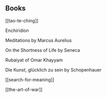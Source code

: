 ---
---

## Books 

[[tao-te-ching]]

Enchiridion 

Meditations by Marcus Aurelius 

On the Shortness of Life by Seneca 

Rubaiyat of Omar Khayyam

Die Kunst, glücklich zu sein by Schopenhauer

[[search-for-meaning]]

[[the-art-of-war]]

